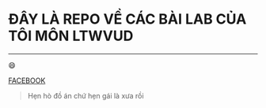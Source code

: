 # ĐÂY LÀ REPO VỀ CÁC BÀI LAB CỦA TÔI MÔN LTWVUD

---

:smile:

[FACEBOOK](https://www.facebook.com/anh.n.huynh.1/)

> Hẹn hò đồ án chứ hẹn gái là xưa rồi

